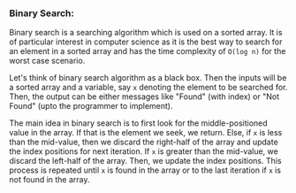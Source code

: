 ### Binary Search:
Binary search is a searching algorithm which is used on a sorted array. It is of particular interest in computer science as it is the best way to search for an element in a sorted array and has the time complexity of `O(log n)` for the worst case scenario.

Let's think of binary search algorithm as a black box. Then the inputs will be a sorted array and a variable, say `x` denoting the element to be searched for. Then, the output can be either messages like "Found" (with index) or "Not Found" (upto the programmer to implement).

 The main idea in binary search is to first look for the middle-positioned value in the array. If that is the element we seek, we return. Else, if `x` is less than the mid-value, then we discard the right-half of the array and update the index positions for next iteration. If `x` is greater than the mid-value, we discard the left-half of the array. Then, we update the index positions. This process is repeated until `x` is found in the array or to the last iteration if `x` is not found in the array.